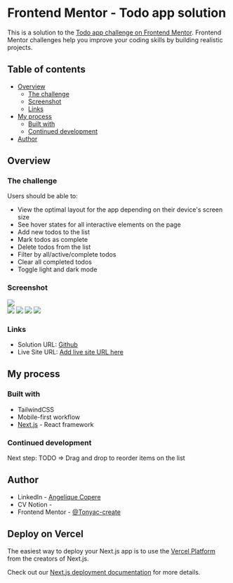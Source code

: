 # Frontend Mentor - Todo app solution

This is a solution to the [Todo app challenge on Frontend Mentor](https://www.frontendmentor.io/challenges/todo-app-Su1_KokOW). Frontend Mentor challenges help you improve your coding skills by building realistic projects. 

## Table of contents

- [Overview](#overview)
  - [The challenge](#the-challenge)
  - [Screenshot](#screenshot)
  - [Links](#links)
- [My process](#my-process)
  - [Built with](#built-with)
  - [Continued development](#continued-development)
- [Author](#author)

## Overview

### The challenge

Users should be able to:

- View the optimal layout for the app depending on their device's screen size
- See hover states for all interactive elements on the page
- Add new todos to the list
- Mark todos as complete
- Delete todos from the list
- Filter by all/active/complete todos
- Clear all completed todos
- Toggle light and dark mode

### Screenshot

![](public/screenshots/Desktop.png)  
![](public/screenshots/Mobile_1.png)
![](public/screenshots/Mobile_2.png)
![](public/screenshots/Mobile_3.png)
![](public/screenshots/Mobile_4.png)


### Links

- Solution URL: [Github](https://github.com/Tonyac-create/todo-app)
- Live Site URL: [Add live site URL here](https://your-live-site-url.com)

## My process

### Built with

- TailwindCSS
- Mobile-first workflow
- [Next.js](https://nextjs.org/) - React framework

### Continued development

Next step: TODO => Drag and drop to reorder items on the list

## Author

- LinkedIn - [Angelique Copere](https://www.linkedin.com/in/angelique-copere-dev/)
- CV Notion - 
- Frontend Mentor - [@Tonyac-create](https://www.frontendmentor.io/profile/Tonyac-create)


## Deploy on Vercel

The easiest way to deploy your Next.js app is to use the [Vercel Platform](https://vercel.com/new?utm_medium=default-template&filter=next.js&utm_source=create-next-app&utm_campaign=create-next-app-readme) from the creators of Next.js.

Check out our [Next.js deployment documentation](https://nextjs.org/docs/deployment) for more details.
